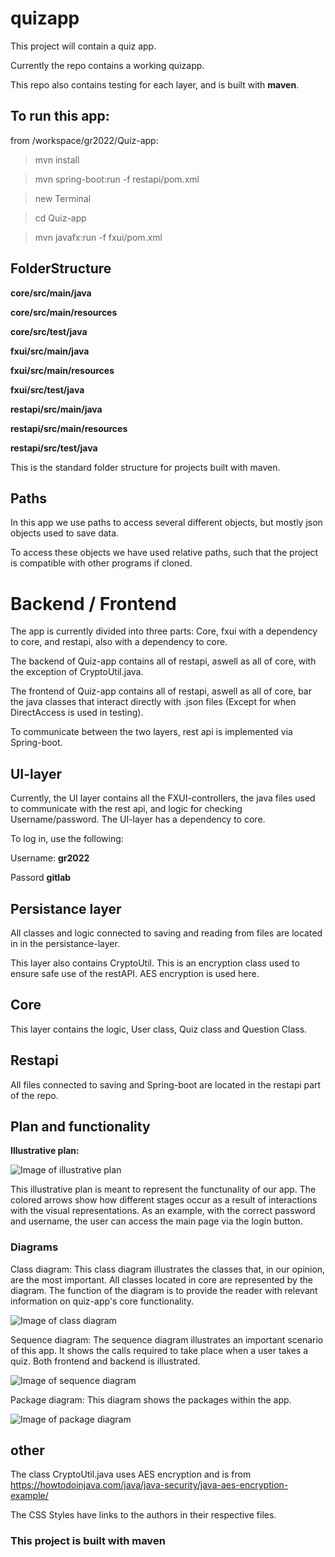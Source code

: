 # quizapp

This project will contain a quiz app. 

Currently the repo contains a working quizapp.

This repo also contains testing for each layer, and is built with **maven**.

## To run this app:
from /workspace/gr2022/Quiz-app:
>mvn install

>mvn spring-boot:run -f restapi/pom.xml

>new Terminal

>cd Quiz-app

>mvn javafx:run -f fxui/pom.xml

## FolderStructure
**core/src/main/java**

**core/src/main/resources**

**core/src/test/java**


**fxui/src/main/java**

**fxui/src/main/resources**

**fxui/src/test/java**


**restapi/src/main/java**

**restapi/src/main/resources**

**restapi/src/test/java**


This is the standard folder structure for projects built with maven.

## Paths

In this app we use paths to access several different objects, but mostly json objects used to save data.

To access these objects we have used relative paths, such that the project is compatible with other programs if cloned.


# Backend / Frontend

The app is currently divided into three parts: Core, fxui with a dependency to core, and restapi, also with a dependency to core.

The backend of Quiz-app contains all of restapi, aswell as all of core, with the exception of CryptoUtil.java.

The frontend of Quiz-app contains all of restapi, aswell as all of core, bar the java classes that interact directly with .json files (Except for when DirectAccess is used in testing).

To communicate between the two layers, rest api is implemented via Spring-boot.

## UI-layer

Currently, the UI layer contains all the FXUI-controllers, the java files used to communicate with the rest api, and logic for checking Username/password.
The UI-layer has a dependency to core.

To log in, use the following:

Username: **gr2022**

Passord **gitlab**


## Persistance layer
All classes and logic connected to saving and reading from files are located in in the persistance-layer.


This layer also contains CryptoUtil. This is an encryption class used to ensure safe use of the restAPI. AES encryption is used here.

## Core
This layer contains the logic, User class, Quiz class and Question Class.

## Restapi
All files connected to saving and Spring-boot are located in the restapi part of the repo. 


## Plan and functionality

**Illustrative plan:**

![Image of illustrative plan](../Images/UserPlan.png)


This illustrative plan is meant to represent the functunality of our app. The colored arrows show how different stages occur as a result of interactions with the visual representations. As an example, with the correct password and username, the user can access the main page via the login button. 


### Diagrams

Class diagram:
This class diagram illustrates the classes that, in our opinion, are the most important.
All classes located in core are represented by the diagram. The function of the diagram is to provide the reader with relevant information on quiz-app's core functionality.

![Image of class diagram](../Images/ClassDiagram.png)

Sequence diagram:
The sequence diagram illustrates an important scenario of this app. It shows the calls required to take place when a user takes a quiz. Both
frontend and backend is illustrated.

![Image of sequence diagram](../Images/SequenceDiagram.png)

Package diagram:
This diagram shows the packages within the app.

![Image of package diagram](../Images/PackageDiagram.png)

## other
The class CryptoUtil.java uses AES encryption and is from https://howtodoinjava.com/java/java-security/java-aes-encryption-example/

The CSS Styles have links to the authors in their respective files.



### This project is built with maven